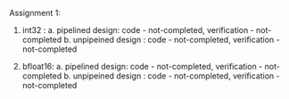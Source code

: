 Assignment 1:

1. int32 :
a. pipelined design: code - not-completed, verification - not-completed
b. unpipeined design : code - not-completed, verification - not-completed

2. bfloat16:
a. pipelined design: code - not-completed, verification - not-completed
b. unpipeined design : code - not-completed, verification - not-completed

